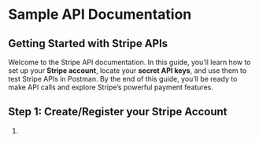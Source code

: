 # Sample API Documentation

## Getting Started with Stripe APIs

Welcome to the Stripe API documentation. In this guide, you’ll learn how to set up your __Stripe account__, locate your __secret API keys__, and use them to test Stripe APIs in Postman. By the end of this guide, you’ll be ready to make API calls and explore Stripe’s powerful payment features.

## Step 1: Create/Register your Stripe Account
1. 
